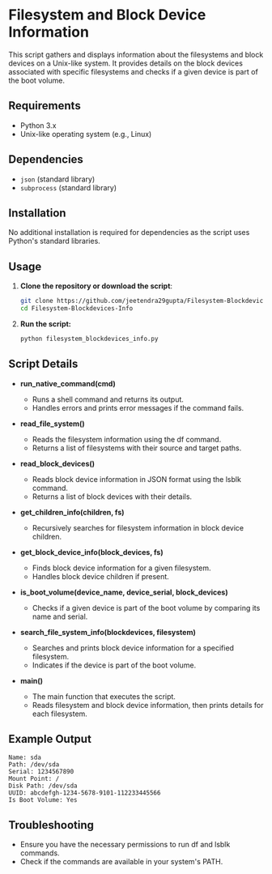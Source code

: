 # Filesystem and Block Device Information

This script gathers and displays information about the filesystems and block devices on a Unix-like system. 
It provides details on the block devices associated with specific filesystems and checks if a given device is part of the boot volume.

## Requirements

- Python 3.x
- Unix-like operating system (e.g., Linux)

## Dependencies

- `json` (standard library)
- `subprocess` (standard library)

## Installation

No additional installation is required for dependencies as the script uses Python's standard libraries.



## Usage

1. **Clone the repository or download the script**:

   ```bash
   git clone https://github.com/jeetendra29gupta/Filesystem-Blockdevices-Info
   cd Filesystem-Blockdevices-Info
   ```

2. **Run the script:**
   ```bash
   python filesystem_blockdevices_info.py
   ```

## Script Details
- **run_native_command(cmd)**
  - Runs a shell command and returns its output.
  - Handles errors and prints error messages if the command fails.
    
- **read_file_system()**
  - Reads the filesystem information using the df command.
  - Returns a list of filesystems with their source and target paths.
    
- **read_block_devices()**
  - Reads block device information in JSON format using the lsblk command.
  - Returns a list of block devices with their details.
    
- **get_children_info(children, fs)**
  - Recursively searches for filesystem information in block device children.
    
- **get_block_device_info(block_devices, fs)**
  - Finds block device information for a given filesystem.
  - Handles block device children if present.
    
- **is_boot_volume(device_name, device_serial, block_devices)**
  - Checks if a given device is part of the boot volume by comparing its name and serial.
    
- **search_file_system_info(blockdevices, filesystem)**
  - Searches and prints block device information for a specified filesystem.
  - Indicates if the device is part of the boot volume.
    
- **main()**
  - The main function that executes the script.
  - Reads filesystem and block device information, then prints details for each filesystem.

## Example Output
```
Name: sda
Path: /dev/sda
Serial: 1234567890
Mount Point: /
Disk Path: /dev/sda
UUID: abcdefgh-1234-5678-9101-112233445566
Is Boot Volume: Yes
```

## Troubleshooting
- Ensure you have the necessary permissions to run df and lsblk commands.
- Check if the commands are available in your system's PATH.
